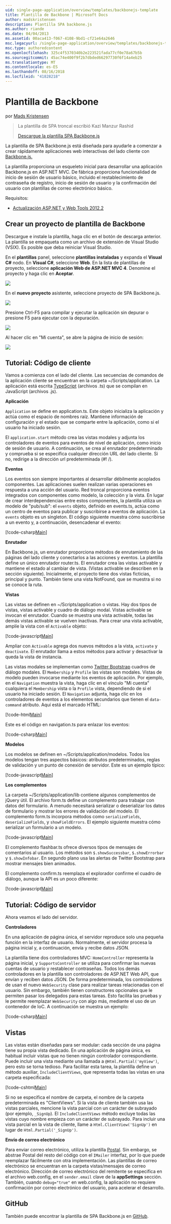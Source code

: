```yaml
---
uid: single-page-application/overview/templates/backbonejs-template
title: Plantilla de Backbone | Microsoft Docs
author: madskristensen
description: Plantilla SPA backbone.js
ms.author: riande
ms.date: 04/04/2013
ms.assetid: 00aca413-f067-4108-9bd1-cf21e64a2646
msc.legacyurl: /single-page-application/overview/templates/backbonejs-template
msc.type: authoredcontent
ms.openlocfilehash: 325c4f5370340b2e223521fada77cf0e78a67b5b
ms.sourcegitcommit: 45ac74e400f9f2b7dbded66297730f6f14a4eb25
ms.translationtype: MT
ms.contentlocale: es-ES
ms.lasthandoff: 08/16/2018
ms.locfileid: "41828218"
---
```

<a name="backbone-template"></a>Plantilla de Backbone
====================
por [Mads Kristensen](https://github.com/madskristensen)

> La plantilla de SPA troncal escribió Kazi Manzur Rashid
> 
> [Descargue la plantilla SPA Backbone.js](https://go.microsoft.com/fwlink/?LinkId=293631)


La plantilla de SPA Backbone.js está diseñada para ayudarle a comenzar a crear rápidamente aplicaciones web interactivas del lado cliente con [Backbone.js.](http://backbonejs.org/)

La plantilla proporciona un esqueleto inicial para desarrollar una aplicación Backbone.js en ASP.NET MVC. De fábrica proporciona funcionalidad de inicio de sesión de usuario básico, incluido el restablecimiento de contraseña de registro, inicio de sesión de usuario y la confirmación del usuario con plantillas de correo electrónico básico.

Requisitos:

- [Actualización ASP.NET y Web Tools 2012.2](https://go.microsoft.com/fwlink/?LinkId=282650)

## <a name="create-a-backbone-template-project"></a>Crear un proyecto de plantilla de Backbone

Descargue e instale la plantilla, haga clic en el botón de descarga anterior. La plantilla se empaqueta como un archivo de extensión de Visual Studio (VSIX). Es posible que deba reiniciar Visual Studio.

En el **plantillas** panel, seleccione **plantillas instaladas** y expanda el **Visual C#** nodo. En **Visual C#**, seleccione **Web**. En la lista de plantillas de proyecto, seleccione **aplicación Web de ASP.NET MVC 4**. Denomine el proyecto y haga clic en **Aceptar**.

![](backbonejs-template/_static/image1.png)

En el **nuevo proyecto** asistente, seleccione proyecto de SPA Backbone.js.

![](backbonejs-template/_static/image2.png)

Presione Ctrl-F5 para compilar y ejecutar la aplicación sin depurar o presione F5 para ejecutar con la depuración.

![](backbonejs-template/_static/image3.png)

Al hacer clic en "Mi cuenta", se abre la página de inicio de sesión:

![](backbonejs-template/_static/image4.png)

## <a name="walkthrough-client-code"></a>Tutorial: Código de cliente

Vamos a comienza con el lado del cliente. Las secuencias de comandos de la aplicación cliente se encuentran en la carpeta ~/Scripts/application. La aplicación está escrita [TypeScript](http://www.typescriptlang.org/) (archivos .ts) que se compilan en JavaScript (archivos .js).

**Aplicación**

`Application` se define en application.ts. Este objeto inicializa la aplicación y actúa como el espacio de nombres raíz. Mantiene información de configuración y el estado que se comparte entre la aplicación, como si el usuario ha iniciado sesión.

El `application.start` método crea las vistas modales y adjunta los controladores de eventos para eventos de nivel de aplicación, como inicio de sesión de usuario. A continuación, se crea al enrutador predeterminado y comprueba si se especifica cualquier dirección URL del lado cliente. Si no, redirige a la dirección url predeterminada (#! /).

**Eventos**

Los eventos son siempre importantes al desarrollar débilmente acoplados componentes. Las aplicaciones suelen realizan varias operaciones en respuesta a una acción del usuario. Red troncal proporciona eventos integrados con componentes como modelo, la colección y la vista. En lugar de crear interdependencias entre estos componentes, la plantilla utiliza un modelo de "pub/sub": el `events` objeto, definido en events.ts, actúa como un centro de eventos para publicar y suscribirse a eventos de aplicación. La `events` objeto es un singleton. El código siguiente muestra cómo suscribirse a un evento y, a continuación, desencadenar el evento:

[!code-csharp[Main](backbonejs-template/samples/sample1.cs)]

**Enrutador**

En Backbone.js, un enrutador proporciona métodos de enrutamiento de las páginas del lado cliente y conectarlos a las acciones y eventos. La plantilla define un único enrutador router.ts. El enrutador crea las vistas activable y mantiene el estado al cambiar de vista. (Vistas activable se describen en la sección siguiente). Inicialmente, el proyecto tiene dos vistas ficticias, principal y punto. También tiene una vista NotFound, que se muestra si no se conoce la ruta.

**Vistas**

Las vistas se definen en ~/Scripts/application o vistas. Hay dos tipos de vistas, vistas activable y cuadro de diálogo modal. Vistas activable se invocan el enrutador. Cuando se muestra una vista activable, todas las demás vistas activable se vuelven inactivas. Para crear una vista activable, amplíe la vista con el `Activable` objeto:

[!code-javascript[Main](backbonejs-template/samples/sample2.js)]

Ampliar con `Activable` agrega dos nuevos métodos a la vista, `activate` y `deactivate`. El enrutador llama a estos métodos para activar y desactivar la queda la vista de instancia.

Las vistas modales se implementan como [Twitter Bootstrap](http://twitter.github.com/bootstrap/) cuadros de diálogo modales. El `Membership` y `Profile` las vistas son modales. Vistas de modelo pueden invocarse mediante los eventos de aplicación. Por ejemplo, en el `Navigation` muestra la vista, haga clic en el vínculo "Mi cuenta" cualquiera el `Membership` vista o la `Profile` vista, dependiendo de si el usuario ha iniciado sesión. El `Navigation` adjunta, haga clic en los controladores de eventos a los elementos secundarios que tienen el `data-command` atributo. Aquí está el marcado HTML:

[!code-html[Main](backbonejs-template/samples/sample3.html)]

Este es el código en navigation.ts para enlazar los eventos:

[!code-csharp[Main](backbonejs-template/samples/sample4.cs)]

**Modelos**

Los modelos se definen en ~/Scripts/application/modelos. Todos los modelos tengan tres aspectos básicos: atributos predeterminados, reglas de validación y un punto de conexión de servidor. Este es un ejemplo típico:

[!code-javascript[Main](backbonejs-template/samples/sample5.js)]

**Los complementos**

La carpeta ~/Scripts/application/lib contiene algunos complementos de jQuery útil. El archivo form.ts define un complemento para trabajar con datos del formulario. A menudo necesitará serializar o deserializar los datos de formulario y mostrar los errores de validación del modelo. El complemento form.ts incorpora métodos como `serializeFields`, `deserializeFields`, y `showFieldErrors`. El ejemplo siguiente muestra cómo serializar un formulario a un modelo.

[!code-javascript[Main](backbonejs-template/samples/sample6.js)]

El complemento flashbar.ts ofrece diversos tipos de mensajes de comentarios al usuario. Los métodos son `$.showSuccessbar`, `$.showErrorbar` y `$.showInfobar`. En segundo plano usa las alertas de Twitter Bootstrap para mostrar mensajes bien animados.

El complemento confirm.ts reemplaza el explorador confirme el cuadro de diálogo, aunque la API es un poco diferente:

[!code-javascript[Main](backbonejs-template/samples/sample7.js)]

## <a name="walkthrough-server-code"></a>Tutorial: Código de servidor

Ahora veamos el lado del servidor.

**Controladores**

En una aplicación de página única, el servidor reproduce solo una pequeña función en la interfaz de usuario. Normalmente, el servidor procesa la página inicial y, a continuación, envía y recibe datos JSON.

La plantilla tiene dos controladores MVC: `HomeController` representa la página inicial, y `SupportsController` se utiliza para confirmar las nuevas cuentas de usuario y restablecer contraseñas. Todos los demás controladores en la plantilla son controladores de ASP.NET Web API, que envían y reciben datos JSON. De forma predeterminada, los controladores de usan el nuevo `WebSecurity` clase para realizar tareas relacionadas con el usuario. Sin embargo, también tienen constructores opcionales que le permiten pasar los delegados para estas tareas. Esto facilita las pruebas y le permite reemplazar `WebSecurity` con algo más, mediante el uso de un contenedor de IoC. A continuación se muestra un ejemplo:

[!code-csharp[Main](backbonejs-template/samples/sample8.cs)]

## <a name="views"></a>Vistas

Las vistas están diseñadas para ser modular: cada sección de una página tiene su propia vista dedicado. En una aplicación de página única, es habitual incluir vistas que no tienen ningún controlador correspondiente. Puede incluir una vista mediante una llamada a `@Html.Partial('myView')`, pero esto se torna tedioso. Para facilitar esta tarea, la plantilla define un método auxiliar, `IncludeClientViews`, que representa todas las vistas en una carpeta especificada:

[!code-cshtml[Main](backbonejs-template/samples/sample9.cshtml)]

Si no se especifica el nombre de carpeta, el nombre de la carpeta predeterminada es "ClientViews". Si la vista de cliente también usa las vistas parciales, mencione la vista parcial con un carácter de subrayado (por ejemplo, `_SignUp`). El `IncludeClientViews` método excluye todas las vistas cuyo nombre empieza con un carácter de subrayado. Para incluir una vista parcial en la vista de cliente, llame a `Html.ClientView('SignUp')` en lugar de `Html.Partial('_SignUp')`.

**Envío de correo electrónico**

Para enviar correo electrónico, utiliza la plantilla [Postal](http://aboutcode.net/postal). Sin embargo, se abstrae Postal del resto del código con el `IMailer` interfaz, por lo que puede reemplazar fácilmente con otra implementación. Las plantillas de correo electrónico se encuentran en la carpeta vistas/mensajes de correo electrónico. Dirección de correo electrónico del remitente se especifica en el archivo web.config, en el `sender.email` clave de la **appSettings** sección. También, cuando `debug="true"` en web.config, la aplicación no requiere confirmación por correo electrónico del usuario, para acelerar el desarrollo.

## <a name="github"></a>GitHub

También puede encontrar la plantilla de SPA Backbone.js en [GitHub](https://github.com/kazimanzurrashid/AspNetMvcBackboneJsSpa).
